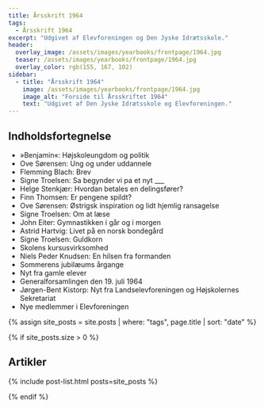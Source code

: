 ```yaml
---
title: Årsskrift 1964
tags:
  - Årsskrift 1964
excerpt: "Udgivet af Elevforeningen og Den Jyske Idrætsskole."
header:
  overlay_image: /assets/images/yearbooks/frontpage/1964.jpg
  teaser: /assets/images/yearbooks/frontpage/1964.jpg
  overlay_color: rgb(155, 167, 102)
sidebar:
  - title: "Årsskrift 1964"
    image: /assets/images/yearbooks/frontpage/1964.jpg
    image_alt: "Forside til Årsskriftet 1964"
    text: "Udgivet af Den Jyske Idrætsskole og Elevforeningen."
---
```


## Indholdsfortegnelse

- »Benjamin«: Højskoleungdom og politik
- Ove Sørensen: Ung og under uddannele
- Flemming Blach: Brev
- Signe Troelsen: Sa begynder vi pa et nyt ___
- Helge Stenkjær: Hvordan betales en delingsfører?
- Finn Thomsen: Er pengene spildt?
- Ove Sørensen: Østrigsk inspiration og lidt hjemlig ransagelse
- Signe Troelsen: Om at læse
- John Eiter: Gymnastikken i går og i morgen
- Astrid Hartvig: Livet på en norsk bondegård
- Signe Troelsen: Guldkorn
- Skolens kursusvirksomhed
- Niels Peder Knudsen: En hilsen fra formanden
- Sommerens jubilæums årgange
- Nyt fra gamle elever
- Generalforsamlingen den 19. juli 1964
- Jørgen-Bent Kistorp: Nyt fra Landselevforeningen og Højskolernes Sekretariat
- Nye medlemmer i Elevforeningen

{% assign site_posts = site.posts | where: "tags", page.title | sort: "date" %}

{% if site_posts.size > 0 %}

## Artikler

{% include post-list.html posts=site_posts %}

{% endif %}
